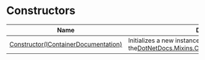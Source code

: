 # Constructors
|Name|Description|
|---|---|
|[Constructor(IContainerDocumentation)](/docs/DotNetDocs/Mixins/ContainerDocumentationMixin/Constructors/Constructor_IContainerDocumentation_.md)|Initializes a new instance of the[DotNetDocs.Mixins.ContainerDocumentationMixin](/docs/DotNetDocs/Mixins/ContainerDocumentationMixin.md)class.|
